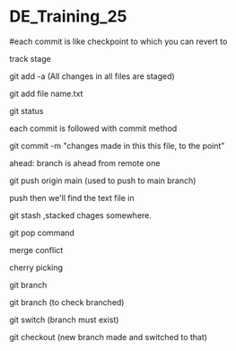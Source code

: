 # DE_Training_25
#each commit is like checkpoint to which you can revert to

track
stage

git add -a (All changes in all files are staged)

git add  file name.txt

git status

each commit is followed with commit method

git commit -m "changes made in this this file, to the point"

ahead: branch is ahead from remote one

git push origin main   (used to push to main branch)

push then we'll find the text file in 

git stash ,stacked chages somewhere.

git pop command

merge conflict

cherry picking

git branch <branch name>

git branch (to check branched)

git switch <branch name>(branch must exist)

git checkout <branch name>(new branch made and switched to that)